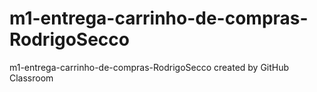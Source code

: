 # m1-entrega-carrinho-de-compras-RodrigoSecco
m1-entrega-carrinho-de-compras-RodrigoSecco created by GitHub Classroom
